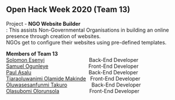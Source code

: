 ## Open Hack Week 2020   **(Team 13)**  

Project - **NGO Website Builder**  
: This assists Non-Governmental Organisations in building an online presence through creation of websites.  
NGOs get to configure their websites using pre-defined templates.

**Members of Team 13**  
[Solomon Esenyi](GitHub.com/LordGhostX) &nbsp; &nbsp; &nbsp; &nbsp; &nbsp; &nbsp; &nbsp; &nbsp; &nbsp; &nbsp; &nbsp; &nbsp; &nbsp; &nbsp; &nbsp; Back-End Developer  
[Samuel Ogunleye](GitHub.com/Sproff)&nbsp; &nbsp; &nbsp; &nbsp; &nbsp; &nbsp; &nbsp; &nbsp; &nbsp; &nbsp; &nbsp; &nbsp; &nbsp; &nbsp; Front-End Developer  
[Paul Asalu](GitHub.com/curiousPaul1)&nbsp; &nbsp; &nbsp; &nbsp; &nbsp; &nbsp; &nbsp; &nbsp; &nbsp; &nbsp; &nbsp; &nbsp; &nbsp; &nbsp; &nbsp; &nbsp; &nbsp; &nbsp; &nbsp; &nbsp; Back-End Developer  
[Tiaraoluwanimi Olamide Makinde](GitHub.com/TiaraOluwanimi) &nbsp; Front-End Developer  
[Oluwasesanfunmi Takuro](GitHub.com/The-KS101) &nbsp; &nbsp; &nbsp; &nbsp; &nbsp; &nbsp; &nbsp; &nbsp; Back-End Developer   
[Olasubomi Olorunsola](GitHub.com/Jollof-guy) &nbsp; &nbsp; &nbsp; &nbsp; &nbsp; &nbsp; &nbsp; &nbsp; &nbsp; &nbsp; Front-End Developer  
